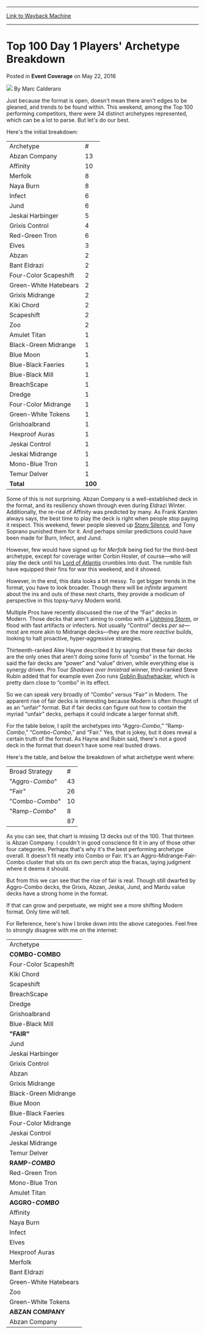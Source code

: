 
---
[Link to Wayback Machine](https://web.archive.org/web/20160525135634/http://magic.wizards.com/en/events/coverage/gpla16/top-100-day-1-players-archetype-breakdown-2016-05-22)

[_metadata_:author]:- "Marc Calderaro"
[_metadata_:description]:- "Just because the format is open, doesn't mean there aren't edges to be gleaned, and trends to be found within. This weekend, among the Top 100 performing competitors, there were 34 distinct archetypes represented, which can be a lot to parse. But let's do our best. Here's the initial breakdown:"
[_metadata_:generator]:- "Drupal 7 (http://drupal.org)"
[_metadata_:node]:- "1024321"
[_metadata_:publish_date]:- "2016-05-22"
[_metadata_:source]:- "div-main-content"
[_metadata_:title]:- "Top 100 Day 1 Players' Archetype Breakdown"
[_metadata_:wayback_capture_timestamp]:- "2016-05-25 13:56:34"
[_metadata_:wayback_raw_url]:- "https://web.archive.org/web/20160525135634id_/http://magic.wizards.com/en/events/coverage/gpla16/top-100-day-1-players-archetype-breakdown-2016-05-22"
[_metadata_:wayback_url]:- "http://magic.wizards.com/en/events/coverage/gpla16/top-100-day-1-players-archetype-breakdown-2016-05-22"
---


Top 100 Day 1 Players' Archetype Breakdown
==========================================



 Posted in **Event Coverage**
 on May 22, 2016 






![](https://media.magic.wizards.com/styles/auth_small/public/images/person/calderaro.jpg)
By Marc Calderaro











Just because the format is open, doesn't mean there aren't edges to be gleaned, and trends to be found within. This weekend, among the Top 100 performing competitors, there were 34 distinct archetypes represented, which can be a lot to parse. But let's do our best.


Here's the initial breakdown:




|  |  |
| --- | --- |
| Archetype | # |
| Abzan Company | 13 |
| Affinity | 10 |
| Merfolk | 8 |
| Naya Burn | 8 |
| Infect | 6 |
| Jund | 6 |
| Jeskai Harbinger | 5 |
| Grixis Control | 4 |
| Red-Green Tron | 6 |
| Elves | 3 |
| Abzan | 2 |
| Bant Eldrazi | 2 |
| Four-Color Scapeshift | 2 |
| Green-White Hatebears | 2 |
| Grixis Midrange | 2 |
| Kiki Chord | 2 |
| Scapeshift | 2 |
| Zoo | 2 |
| Amulet Titan | 1 |
| Black-Green Midrange | 1 |
| Blue Moon | 1 |
| Blue-Black Faeries | 1 |
| Blue-Black Mill | 1 |
| BreachScape | 1 |
| Dredge | 1 |
| Four-Color Midrange | 1 |
| Green-White Tokens | 1 |
| Grishoalbrand | 1 |
| Hexproof Auras | 1 |
| Jeskai Control | 1 |
| Jeskai Midrange | 1 |
| Mono-Blue Tron | 1 |
| Temur Delver | 1 |
| **Total** | **100** |

Some of this is not surprising. Abzan Company is a well-established deck in the format, and its resiliency shown through even during Eldrazi Winter. Additionally, the re-rise of Affinity was predicted by many. As Frank Karsten always says, the best time to play the deck is right when people stop paying it respect. This weekend, fewer people sleeved up [Stony Silence](http://gatherer.wizards.com/Pages/Card/Details.aspx?name=Stony+Silence), and Tony Soprano punished them for it. And perhaps similar predictions could have been made for Burn, Infect, and Jund.


However, few would have signed up for *Merfolk* being tied for the third-best archetype, except for coverage writer Corbin Hosler, of course—who will play the deck until his [Lord of Atlantis](http://gatherer.wizards.com/Pages/Card/Details.aspx?name=Lord+of+Atlantis) crumbles into dust. The rumble fish have equipped their fins for war this weekend, and it showed.


However, in the end, this data looks a bit messy. To get bigger trends in the format, you have to look broader. Though there will be *infinite* argument about the ins and outs of these next charts, they provide a modicum of perspective in this topsy-turvy Modern world.


Multiple Pros have recently discussed the rise of the “Fair” decks in Modern. Those decks that aren't aiming to combo with a [Lightning Storm](http://gatherer.wizards.com/Pages/Card/Details.aspx?name=Lightning+Storm), or flood with fast artifacts or infecters. Not usually “Control” decks *per se*—most are more akin to Midrange decks—they are the more *reactive* builds, looking to halt proactive, hyper-aggressive strategies.


Thirteenth-ranked Alex Hayne described it by saying that these fair decks are the only ones that aren't doing some form of “combo” in the format. He said the fair decks are “power” and “value” driven, while everything else is synergy driven. Pro Tour *Shadows over Innistrad* winner, third-ranked Steve Rubin added that for example even Zoo runs [Goblin Bushwhacker](http://gatherer.wizards.com/Pages/Card/Details.aspx?name=Goblin+Bushwhacker), which is pretty darn close to “combo” in its effect.


So we can speak very broadly of “Combo” versus “Fair” in Modern. The apparent rise of fair decks is interesting because Modern is often thought of as an “unfair” format. But if fair decks can figure out how to contain the myriad “unfair” decks, perhaps it could indicate a larger format shift.


For the table below, I split the archetypes into “Aggro-*Combo*,” “Ramp-*Combo*,” “Combo-*Combo*,” and “Fair.” Yes, that is jokey, but it does reveal a certain truth of the format. As Hayne and Rubin said, there's not a good deck in the format that doesn't have some real busted draws.


Here's the table, and below the breakdown of what archetype went where:




|  |  |
| --- | --- |
| Broad Strategy | # |
| "Aggro-*Combo*" | 43 |
| "Fair" | 26 |
| "Combo-*Combo*" | 10 |
| "Ramp-*Combo*" | 8 |
|  | 87 |

As you can see, that chart is missing 13 decks out of the 100. That thirteen is Abzan Company. I couldn't in good conscience fit it in any of those other four categories. Perhaps that's why it's the best performing archetype overall. It doesn't fit neatly into Combo or Fair. It's an Aggro-Midrange-Fair-Combo cluster that sits on its own perch atop the fracas, laying judgment where it deems it should.


But from this we can see that the rise of fair is real. Though still dwarfed by Aggro-Combo decks, the Grixis, Abzan, Jeskai, Jund, and Mardu value decks have a strong home in the format.


If that can grow and perpetuate, we might see a more shifting Modern format. Only time will tell.


For Reference, here's how I broke down into the above categories. Feel free to strongly disagree with me on the internet:




|  |
| --- |
| Archetype |
| **COMBO-COMBO** |
| Four-Color Scapeshift |
| Kiki Chord |
| Scapeshift |
| BreachScape |
| Dredge |
| Grishoalbrand |
| Blue-Black Mill |
| **"FAIR"** |
| Jund |
| Jeskai Harbinger |
| Grixis Control |
| Abzan |
| Grixis Midrange |
| Black-Green Midrange |
| Blue Moon |
| Blue-Black Faeries |
| Four-Color Midrange |
| Jeskai Control |
| Jeskai Midrange |
| Temur Delver |
| **RAMP-*COMBO*** |
| Red-Green Tron |
| Mono-Blue Tron |
| Amulet Titan |
| **AGGRO-*COMBO*** |
| Affinity |
| Naya Burn |
| Infect |
| Elves |
| Hexproof Auras |
| Merfolk |
| Bant Eldrazi |
| Green-White Hatebears |
| Zoo |
| Green-White Tokens |
| **ABZAN COMPANY** |
| Abzan Company |







